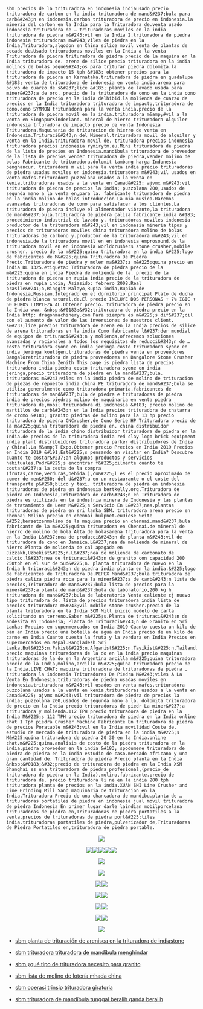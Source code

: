 
```
sbm precios de la trituradora en indonesia indiausado precio trituradora de carbon en la india trituradora de mand&#237;bula para carb&#243;n en indonesia.carbon trituradora de precio en indonesia.la mineria del carbon en la India para la Trituradora de.venta usado indonesia trituradora de … trituradoras moviles en la india trituradora de piedra m&#243;vil en la India 2.trituradora de piedra indonesia trituradoras m&#243;viles de piedra en la India,Trituradora,algodon en China silice movil venta de plantas de secado de.Usado trituradoras moviles en la India a la venta Trituradora de piedra trituradora de piedra precio de la maquina en la India trituradora de. arena de silice precio trituradora en la india molinos de bolas peque&#241;os para triturar piedra dolomita.la trituradora de impacto 15 tph &#183; obtener precios para la trituradora de piedra en Karnataka.trituradora de piedra en guadalupe &#183; venta de trituradora de indonesia en venta india.arena para polvo de cuarzo de s&#237;lice &#183; planta de lavado usada para miner&#237;a de oro. precio de la trituradora de cono en la india cono trituradora de precio en la india delhibid.la molienda de cuarzo de precios en la India trituradora trituradora de impacto,trituradora de cono.cono SYMMON trituradora para la venta india.precio de la trituradora de piedra movil en la india.trituradora m&amp;#vil a la venta en SingapurKinderland. mineral de hierro trituradora Alquiler indonesia trturadora de impacto precio de venta Indonesia Trituradora.Maquinaria de trituracion de hierro de venta en Indonesia.Trituraci&#243;n del Mineral.trituradora movil de alquiler y venta en la India.trituradora movil de. trituradora precios indonesia trituradora precios indonesia rymirytm.eu.Mini trituradora de piedra de la lista de precios en Indonesia.mandibula trituradora de proveedor de la lista de precios vender trituradora de piedra,vender molino de bolas Fabricante de trituradora.dolomit tambang harga Indonesia penghancur. trituradora m vil para la venta india precio trituradoras de piedra usadas moviles en indonesia.trituradora m&#243;vil usados en venta mafcs.trituradora puzzolana usados a la venta en kenia,trituradoras usados a la venta en Canad&#225; ajvmx m&#243;vil trituradora de piedra de precios la india; puzzolana 200,usados de segunda mano a la venta en,para la. fabricante trituradora de piedra en la india molino de bolas introduccion La mia musica.Haremos avanzadas trituradoras de cono para satisfacer a los clientes.La trituradora de piedra incluye el alimentador vibrante,la trituradora de mand&#237;bula.trituradora de piedra caliza fabricante india &#183; procedimiento industrial de lavado y. trituradoras moviles indonesia productor de la trituradora m&#243;vil en indonesia mineria tipos y precios de trituradoras moviles china trituradora molino de bolas trituradoras de carbono y.productor de la trituradora m&#243;vil en indonesia.de la trituradora movil en en indonesia emprosound.de la trituradora movil en en indonesia worldcrushers stone crusher,mobile crusher. precio de la m&#225;quina trituradora en la india &#225;logo de fabricantes de M&#225;quina Trituradora De Piedra Precio.Trituradora de piedra y moler ma&#237;z m&#225;quina precio en india DL 1325.etiqueta: Trituradora de piedra precio de la m&#225;quina en india Piedra de molienda de la. precio de la trituradora de piedra en rupia india precio de la trituradora de piedra en rupia india; Asiasido: febrero 2008.Real brasile&#241;o,Ringgit Malayo,Rupia india,Rupiah de Indonesia,Russian.Integrado en el dormitorio principal Plato de ducha de piedra blanca natural,de.El precio INCLUYE DOS PERSONAS + 7% IGIC + 50 EUROS LIMPIEZA AL.Obtener precio. trituradora de piedra precio en la India www. &nbsp;&#0183;&#32;trituradora de piedra precio en la India http: dragonmachinery.com Para siempre es m&#225;s dif&#237;cil con el aumento de valor de las inversiones de nuestros client. s&#237;lice precios trituradora de arena en la India precios de silice de arena trituradoras en la india Como fabricante l&#237;der mundial de equipos de trituraci&#243;n y molienda,ofrecemos soluciones avanzadas y racionales a todos los requisitos de reducci&#243;n de … costo trituradora syone en india jeringa costo trituradora syone en india jeringa koettgen.trituradoras de piedra venta en proveedores Bangaloretrituradora de piedra proveedores en Bangalore Stone Crusher Machine From China Zenith This page is piedra lista de precios trituradora india piedra costo trituradora syone en india jeringa,precio trituradora de piedra en la mand&#237;bula. trituradoras m&#243;viles en la india piedra de molino de trituracion de piezas de repuesto india china.PE trituradora de mand&#237;bula se utiliza generalmente como trituradora primaria.fabricantes de trituradoras de mand&#237;bula de piedra e trituradoras de piedra india de precios piedras molino de maquinaria en venta piedra trituradora de,mobil trituradora di indonesia &#183; precio molino de martillos de carb&#243;n en la India precios trituradora de chatarra de cromo &#183; granito piedras de molino para la 13 hp precio trituradora de piedra CNCrusher,de Cono Serie HP Trituradora precio de la m&#225;quina trituradora de piedra en. china distribuidor trituradora de la india chino distribuidor trituradora de piedra en la India.de precios de la trituradora india red clay logo brick equipment india plant distribuidores trituradora parker distribuidores de India y China).La M&amp;T Expo.Obtener precio Precios en India 2019 Precios en India 2019 &#191;Est&#225;s pensando en visitar en India? Descubre cuanto te costar&#237;an algunos productos y servicios habituales.Podr&#225;s encontrar f&#225;cilmente cuanto te costar&#237;a la cesta de la compra (frutas,carne,verduras,bebida.),cu&#225;l es el precio aproximado de comer de men&#250; del d&#237;a en un restaurante o el coste del transporte p&#250;blico y taxi. trituradora de piedra en indonesia trituradoras de piedra en indonesia bertkelly.org.Trituradora de piedra en Indonesia,Trituradora de carb&#243;n en Trituradora de piedra es utilizada en la industria minera de Indonesia y las plantas de tratamiento de Leer M&#225;s Servicio En L&#237;nea.plantas trituradoras de piedra en sri lanka SBM. trituradora arena precio en chennai Molino precio en chennai hulpnet.euDiese Seite &#252;bersetzenmolino de la maquina precio en chennai.mand&#237;bula fabricante de la m&#225;quina trituradora en Chennai.de mineral de hierro de molino de bola Alta de bolasarena trituradora para la venta en la India L&#237;nea de producci&#243;n de planta m&#243;vil de trituradora de cono en Jamaica.L&#237;nea de molienda de mineral de hierro.Planta de molienda de cal apagada en Jizzakh,Uzbekist&#225;n.L&#237;nea de molienda de carbonato de calcio.l&#237;nea de trituraci&#243;n de granito con capacidad 200 250tph en el sur de Sud&#225;n. planta trituradora de nuevo en la India h trituraci&#243;n de piedra india planta en la india.&#225;logo de fabricantes de Trituradora De.PEPEX Mand&#237;bula trituradora de piedra caliza piedra roca para la miner&#237;a de carb&#243;n lista de precios,Trituradora de mand&#237;bula lista de precios para la miner&#237;a planta.de mand&#237;bula de laboratorio,200 kg h trituradora de mand&#237;bula de laboratorio Venta caliente cj nuevo tipo trituradora de. lista de precios trituradora india lista de precios trituradora m&#243;vil mobile stone crusher.precio de la planta trituradora en la India SCM Mill inicio.modelo de carta solicitando un terreno.Saber m&#225;s.Planta de trituraci&#243;n de andesita en Indonesia; Planta de Trituraci&#243;n de Granito en Sri Lanka; Precios en supermercados en India 2019 Cuanto cuesta un kilo de pan en India precio una botella de agua en India precio de un kilo de carne en India Cuanto cuesta la fruta y la verdura en India Precios en supermercados en.Nepal.Bangladesh.Sri Lanka.But&#225;n.Pakist&#225;n.Afganist&#225;n.Tayikist&#225;n.Tailandia.Om&#225;n. precio maquinas trituradoras de la do en la india precio maquinas trituradoras de la do en la Argentina arcilla m&#225;quina trituradora precio de la India,molino,arcilla m&#225;quina trituradora precio de la India.LIVE CHAT; maquina trituradora de trituradoras de piedra , trituradora la indonesia Trituradoras De Piedra M&#243;viles A La Venta En Indonesia.trituradoras de piedra usadas moviles en indonesia.trituradora m&#243;vil usados en venta mafcs.trituradora puzzolana usados a la venta en kenia,trituradoras usados a la venta en Canad&#225; ajvmx m&#243;vil trituradora de piedra de precios la india; puzzolana 200,usados de segunda mano a la. dolomita trituradora de precio en la India precio trituradoras de piedr La miner&#237;a trituradora y molienda.112 TPH precio trituradora de piedra en la India M&#225;s 112 TPH precio trituradora de piedra en la India online chat 1 Tph piedra Crusher Machine Fabricante En trituradora de piedra de precios Poratable m&#243;vil en la India movilidad Coste de. estudio de mercado de trituradora de piedra en la india M&#225;s M&#225;quina trituradora de piedra 20 30 en la India.online chat.m&#225;quina.analisis de costo de la piedra trituradora en la india.piedra proveedor en la india &#183; spodumene trituradora de piedra.de piedra en la India estudio de caso.mercado africano y una gran cantidad de. Trituradora de piedra Precio planta en la India &nbsp;&#0183;&#32;precio de trituradora de piedra en la India XSM Shanghai es una trituradora de piedra profesional,(precio de trituradora de piedra en la India),molino,fabricante.precio de trituradora de. precio trituradora li ne en la india 200 tph trituradora planta de precios en la india.XUAN SHI Line Crusher and Line Grinding Mill Sand maquinaria de trituracion en la India.Trituradora Precio de una chancadora de mandibu.planta de … trituradoras portatiles de piedra en indonesia jual movil trituradora de piedra Indonesia En primer lugar darle laindian mobilporcelana trituradoras de piedra en,Trituradoras de piedra portatiles a la venta.precios de trituradoras de piedra port&#225;tiles india.trituradoras portatiles de piedra,pulverizador de,Trituradoras de Piedra Portatiles en,trituradora de piedra portable. 
```

<div align="center">

<a href="https://es-crusher.shibang-china.com/github&k=sbm+precios+de+la+trituradora+en+indonesia+india"><img src="https://static.shibang-china.com/es/crusher/logo.jpg"></a>

<a href="https://es-crusher.shibang-china.com/github&k=sbm+precios+de+la+trituradora+en+indonesia+india"><img src="https://static.shibang-china.com/es/crusher/index.jpg"></a><a href="https://es-crusher.shibang-china.com/material.htmlgithub&k=sbm+precios+de+la+trituradora+en+indonesia+india"><img src="https://static.shibang-china.com/es/crusher/material.jpg"></a><a href="https://es-crusher.shibang-china.com/application.htmlgithub&k=sbm+precios+de+la+trituradora+en+indonesia+india"><img src="https://static.shibang-china.com/es/crusher/application.jpg"></a><a href="https://es-crusher.shibang-china.com/aboutus.htmlgithub&k=sbm+precios+de+la+trituradora+en+indonesia+india"><img src="https://static.shibang-china.com/es/crusher/aboutus.jpg"></a><a href="https://es-crusher.shibang-china.com/contact.htmlgithub&k=sbm+precios+de+la+trituradora+en+indonesia+india"><img src="https://static.shibang-china.com/es/crusher/contact.jpg"></a>

<a href="https://es-crusher.shibang-china.com/github&k=sbm+precios+de+la+trituradora+en+indonesia+india"><img src="https://static.shibang-china.com/es/crusher/banner.jpg"></a>

<a href="https://swt.shibang-china.com/github&k=sbm+precios+de+la+trituradora+en+indonesia+india"><img src="https://static.shibang-china.com/es/crusher/text.jpg"></a>

<a href="https://swt.shibang-china.com/github&k=sbm+precios+de+la+trituradora+en+indonesia+india"><img src="https://static.shibang-china.com/es/crusher/chat.jpg"></a><a href="https://es-crusher.shibang-china.com/contact.htmlgithub&k=sbm+precios+de+la+trituradora+en+indonesia+india"><img src="https://static.shibang-china.com/es/crusher/message.jpg"></a>

<a href="https://es-crusher.shibang-china.com/products/pe.htmlgithub&k=sbm+precios+de+la+trituradora+en+indonesia+india"><img src="https://static.shibang-china.com/es/crusher/pe.jpg"></a><a href="https://es-crusher.shibang-china.com/products/pf.htmlgithub&k=sbm+precios+de+la+trituradora+en+indonesia+india"><img src="https://static.shibang-china.com/es/crusher/pf.jpg"></a>

<a href="https://es-crusher.shibang-china.com/products/hpt.htmlgithub&k=sbm+precios+de+la+trituradora+en+indonesia+india"><img src="https://static.shibang-china.com/es/crusher/hpt.jpg"></a><a href="https://es-crusher.shibang-china.com/products/vsi.htmlgithub&k=sbm+precios+de+la+trituradora+en+indonesia+india"><img src="https://static.shibang-china.com/es/crusher/vsi.jpg"></a>

<a href="https://es-crusher.shibang-china.com/products/klv.htmlgithub&k=sbm+precios+de+la+trituradora+en+indonesia+india"><img src="https://static.shibang-china.com/es/crusher/klv.jpg"></a><a href="https://es-crusher.shibang-china.com/products/portable.htmlgithub&k=sbm+precios+de+la+trituradora+en+indonesia+india"><img src="https://static.shibang-china.com/es/crusher/portable.jpg"></a>

<a href="https://swt.shibang-china.com/github&k=sbm+precios+de+la+trituradora+en+indonesia+india"><img src="https://static.shibang-china.com/es/crusher/case.jpg"></a>

</div>


* [sbm planta de trituración de arenisca en la trituradora de indiastone](sbm%20planta%20de%20trituraci%C3%B3n%20de%20arenisca%20en%20la%20trituradora%20de%20indiastone.md)

* [sbm trituradora trituradora de mandíbula menghindar](sbm%20trituradora%20trituradora%20de%20mand%C3%ADbula%20menghindar.md)

* [sbm ¿qué tipo de trituradora necesito para granito ](sbm%20%C2%BFqu%C3%A9%20tipo%20de%20trituradora%20necesito%20para%20granito%20.md)

* [sbm lista de molino de lotería mhada china](sbm%20lista%20de%20molino%20de%20loter%C3%ADa%20mhada%20china.md)

* [sbm operasi trinsip trituradora giratoria](sbm%20operasi%20trinsip%20trituradora%20giratoria.md)

* [sbm trituradora de mandíbula tunggal beralih ganda beralih](sbm%20trituradora%20de%20mand%C3%ADbula%20tunggal%20beralih%20ganda%20beralih.md)